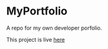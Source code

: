 # MyPortfolio
A repo for my own developer porfolio.

This project is live [here](https://jod35.netlify.app)
